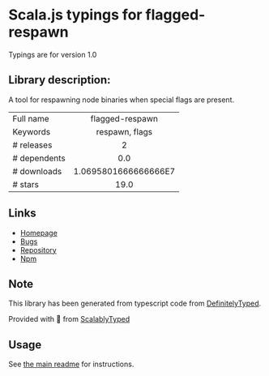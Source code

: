 
# Scala.js typings for flagged-respawn

Typings are for version 1.0

## Library description:
A tool for respawning node binaries when special flags are present.

|                    |                 |
| ------------------ | :-------------: |
| Full name          | flagged-respawn |
| Keywords           | respawn, flags |
| # releases         | 2 |
| # dependents       | 0.0 |
| # downloads        | 1.0695801666666666E7 |
| # stars            | 19.0 |

## Links
- [Homepage](https://github.com/gulpjs/flagged-respawn#readme)
- [Bugs](https://github.com/gulpjs/flagged-respawn/issues)
- [Repository](https://github.com/gulpjs/flagged-respawn)
- [Npm](https://www.npmjs.com/package/flagged-respawn)
    


## Note
This library has been generated from typescript code from [DefinitelyTyped](https://definitelytyped.org).

Provided with :purple_heart: from [ScalablyTyped](https://github.com/oyvindberg/ScalablyTyped)

## Usage
See [the main readme](../../readme.md) for instructions.


